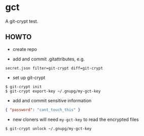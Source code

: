 # gct

A git-crypt test.

## HOWTO

- create repo

- add and commit .gitattributes, e.g.
```
secret.json filter=git-crypt diff=git-crypt
```

- set up git-crypt
```
$ git-crypt init
$ git-crypt export-key ~/.gnupg/my-gct-key
```

- add and commit sensitive information
```json
{ "password": "cant_touch_this" }
```

- new cloners will need `my-gct-key` to read the encrypted files
```
$ git-crypt unlock ~/.gnupg/my-gct-key
```
